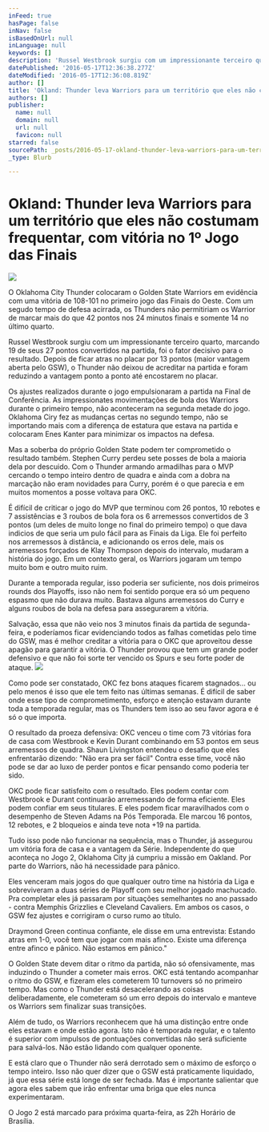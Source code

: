 ```yaml
---
inFeed: true
hasPage: false
inNav: false
isBasedOnUrl: null
inLanguage: null
keywords: []
description: 'Russel Westbrook surgiu com um impressionante terceiro quarto, marcando 19 de seus 27 pontos convertidos na partida, foi o fator decisivo para o resultado. Depois de ficar atras no placar por 13 pontos (maior vantagem aberta pelo GSW), o Thunder não deixou de acreditar na partida e foram reduzindo a vantagem ponto a ponto até encostarem no placar. '
datePublished: '2016-05-17T12:36:38.277Z'
dateModified: '2016-05-17T12:36:08.819Z'
author: []
title: 'Okland: Thunder leva Warriors para um território que eles não costumam frequentar, com vitória no 1º Jogo das Finais'
authors: []
publisher:
  name: null
  domain: null
  url: null
  favicon: null
starred: false
sourcePath: _posts/2016-05-17-okland-thunder-leva-warriors-para-um-territorio-que-eles-na.md
_type: Blurb

---
```

# Okland: Thunder leva Warriors para um território que eles não costumam frequentar, com vitória no 1º Jogo das Finais
![](https://the-grid-user-content.s3-us-west-2.amazonaws.com/eaa8de59-ccd4-42d6-ade3-e58e1e32b4cc.jpg)

O Oklahoma City Thunder colocaram o Golden State Warriors em evidência com uma vitória de 108-101 no primeiro jogo das Finais do Oeste.
Com um segudo tempo de defesa acirrada, os Thunders não permitiriam os Warrior de marcar mais do que 42 pontos nos 24 minutos finais e somente 14 no último quarto. 

Russel Westbrook surgiu com um impressionante terceiro quarto, marcando 19 de seus 27 pontos convertidos na partida, foi o fator decisivo para o resultado. Depois de ficar atras no placar por 13 pontos (maior vantagem aberta pelo GSW), o Thunder não deixou de acreditar na partida e foram reduzindo a vantagem ponto a ponto até encostarem no placar. 

Os ajustes realizados durante o jogo empulsionaram a partida na Final de Conferência. As impressionates movimentações de bola dos Warriors durante o primeiro tempo, não aconteceram na segunda metade do jogo. Oklahoma Ciry fez as mudanças certas no segundo tempo, não se importando mais com a diferença de estatura que estava na partida e colocaram Enes Kanter para minimizar os impactos na defesa. 

Mas a soberba do próprio Golden State podem ter comprometido o resultado também. Stephen Curry perdeu sete posses de bola a maioria dela por descuido. Com o Thunder armando armadilhas para o MVP cercando o tempo inteiro dentro de quadra e ainda com a dobra na marcação não eram novidades para Curry, porém é o que parecia e em muitos momentos a posse voltava para OKC. 

É difícil de criticar o jogo do MVP que terminou com 26 pontos, 10 rebotes e 7 assistências e 3 roubos de bola fora os 6 arremessos convertidos de 3 pontos (um deles de muito longe no final do primeiro tempo) o que dava indicios de que seria um pulo fácil para as Finais da Liga. Ele foi perfeito nos arremessos à distância, e adicionando os erros dele, mais os arremessos forçados de Klay Thompson depois do intervalo, mudaram a história do jogo. Em um contexto geral, os Warriors jogaram um tempo muito bom e outro muito ruim. 

Durante a temporada regular, isso poderia ser suficiente, nos dois primeiros rounds dos Playoffs, isso não nem foi sentido porque era só um pequeno espasmo que não durava muito. Bastava alguns arremessos do Curry e alguns roubos de bola na defesa para assegurarem a vitória. 

Salvação, essa que não veio nos 3 minutos finais da partida de segunda-feira, e poderíamos ficar evidenciando todos as falhas cometidas pelo time do GSW, mas é melhor creditar a vitória para o OKC que aproveitou desse apagão para garantir a vitória. O Thunder provou que tem um grande poder defensivo e que não foi sorte ter vencido os Spurs e seu forte poder de ataque. ![](https://the-grid-user-content.s3-us-west-2.amazonaws.com/0b0dba97-9cfb-4143-90de-bafcb2363977.jpg)

  
Como pode ser constatado, OKC fez bons ataques ficarem stagnados... ou pelo menos é isso que ele tem feito nas últimas semanas. É difícil de saber onde esse tipo de comprometimento, esforço e atenção estavam durante toda a temporada regular, mas os Thunders tem isso ao seu favor agora e é só o que importa. 

O resultado da proeza defensiva: OKC venceu o time com 73 vitórias fora de casa com Westbrook e Kevin Durant combinando em 53 pontos em seus arremessos de quadra. Shaun Livingston entendeu o desafio que eles enfrentarão dizendo: "Não era pra ser fácil" Contra esse time, você não pode se dar ao luxo de perder pontos e ficar pensando como poderia ter sido. 

OKC pode ficar satisfeito com o resultado. Eles podem contar com Westbrook e Durant continuarão arremessando de forma eficiente. Eles podem confiar em seus titulares. E eles podem ficar maravilhados com o desempenho de Steven Adams na Pós Temporada. Ele marcou 16 pontos, 12 rebotes, e 2 bloqueios e ainda teve nota +19 na partida. 

Tudo isso pode não funcionar na sequência, mas o Thunder, já assegurou um vitória fora de casa e a vantagem da Série. Independente do que aconteça no Jogo 2, Oklahoma City já cumpriu a missão em Oakland. Por parte do Warriors, não há necessidade para pânico. 

Eles venceram mais jogos do que qualquer outro time na história da Liga e sobreviveram a duas séries de Playoff com seu melhor jogado machucado. Pra completar eles já passaram por situações semelhantes no ano passado - contra Memphis Grizzlies e Cleveland Cavaliers. Em ambos os casos, o GSW fez ajustes e corrigiram o curso rumo ao título. 

Draymond Green continua confiante, ele disse em uma entrevista: Estando atras em 1-0, você tem que jogar com mais afinco. Existe uma diferença entre afinco e pânico. Não estamos em pânico." 

O Golden State devem ditar o ritmo da partida, não só ofensivamente, mas induzindo o Thunder a cometer mais erros. OKC está tentando acompanhar o ritmo do GSW, e fizeram eles cometerem 10 turnovers só no primeiro tempo. Mas como o Thunder está desacelerando as coisas deliberadamente, ele cometeram só um erro depois do intervalo e manteve os Warriors sem finalizar suas transições. 

Além de tudo, os Warriors reconhecem que há uma distinção entre onde eles estavam e onde estão agora. Isto não é temporada regular, e o talento é superior com impulsos de pontuações convertidas não será suficiente para salvá-los. Não estão lidando com qualquer oponente. 

E está claro que o Thunder não será derrotado sem o máximo de esforço o tempo inteiro. Isso não quer dizer que o GSW está praticamente liquidado, já que essa série está longe de ser fechada. Mas é importante salientar que agora eles sabem que irão enfrentar uma briga que eles nunca experimentaram. 

O Jogo 2 está marcado para próxima quarta-feira, as 22h Horário de Brasília.